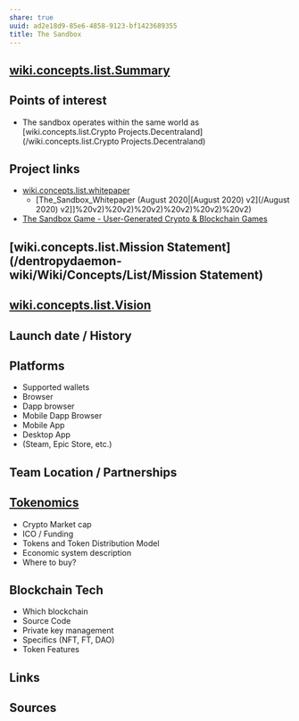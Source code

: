 ```yaml
---
share: true
uuid: ad2e18d9-85e6-4858-9123-bf1423689355
title: The Sandbox
---
```

## [wiki.concepts.list.Summary](/4d459746-fc39-4d72-8474-983e3b9d654f)

## Points of interest

* The sandbox operates within the same world as [wiki.concepts.list.Crypto Projects.Decentraland](/wiki.concepts.list.Crypto Projects.Decentraland)

## Project links

* [wiki.concepts.list.whitepaper](/dentropydaemon-wiki/Wiki/Concepts/List/whitepaper)
  * [The_Sandbox_Whitepaper (August 2020|[August 2020) v2](/August 2020) v2]]%20v2)%20v2)%20v2)%20v2)%20v2)%20v2)
* [The Sandbox Game - User-Generated Crypto & Blockchain Games](https://www.sandbox.game/en/)

## [wiki.concepts.list.Mission Statement](/dentropydaemon-wiki/Wiki/Concepts/List/Mission Statement)

## [wiki.concepts.list.Vision](/dentropydaemon-wiki/Wiki/Concepts/List/Vision)

## Launch date / History

## Platforms

* Supported wallets
* Browser
* Dapp browser
* Mobile Dapp Browser
* Mobile App
* Desktop App
* (Steam, Epic Store, etc.)


## Team Location / Partnerships

## [Tokenomics](/Tokenomics)

* Crypto Market cap
* ICO / Funding
* Tokens and Token Distribution Model
* Economic system description
* Where to buy?

## Blockchain Tech

* Which blockchain
* Source Code
* Private key management
* Specifics (NFT, FT, DAO)
* Token Features

## Links

## Sources